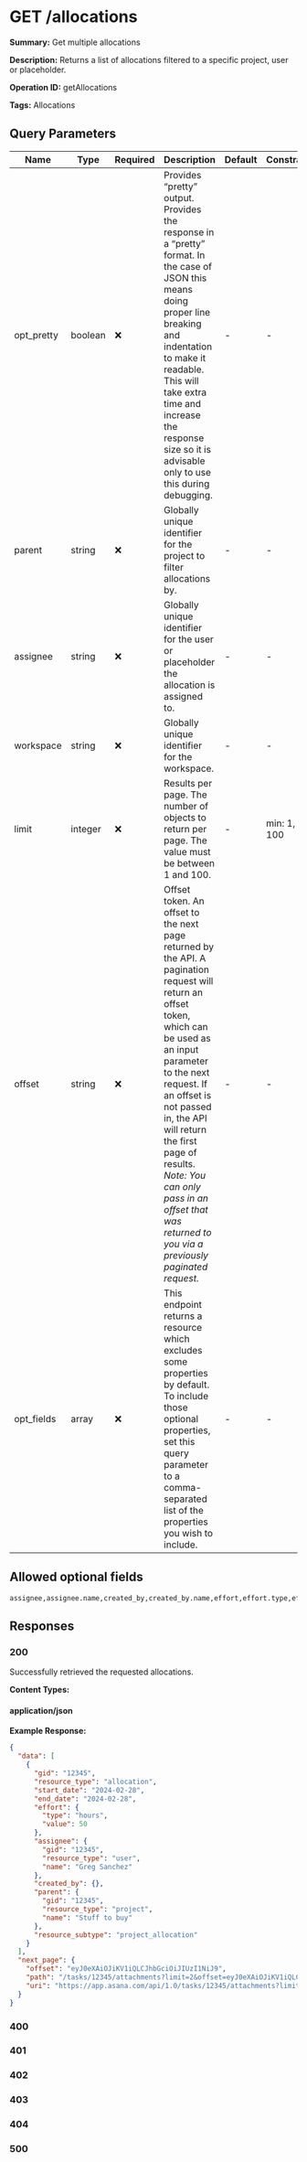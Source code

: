 # GET /allocations

**Summary:** Get multiple allocations

**Description:** Returns a list of allocations filtered to a specific project, user or placeholder.

**Operation ID:** getAllocations

**Tags:** Allocations

## Query Parameters

| Name | Type | Required | Description | Default | Constraints |
|------|------|----------|-------------|---------|-------------|
| opt_pretty | boolean | ❌ | Provides “pretty” output. Provides the response in a “pretty” format. In the case of JSON this means doing proper line breaking and indentation to make it readable. This will take extra time and increase the response size so it is advisable only to use this during debugging. | - | - |
| parent | string | ❌ | Globally unique identifier for the project to filter allocations by. | - | - |
| assignee | string | ❌ | Globally unique identifier for the user or placeholder the allocation is assigned to. | - | - |
| workspace | string | ❌ | Globally unique identifier for the workspace. | - | - |
| limit | integer | ❌ | Results per page. The number of objects to return per page. The value must be between 1 and 100. | - | min: 1, max: 100 |
| offset | string | ❌ | Offset token. An offset to the next page returned by the API. A pagination request will return an offset token, which can be used as an input parameter to the next request. If an offset is not passed in, the API will return the first page of results. *Note: You can only pass in an offset that was returned to you via a previously paginated request.* | - | - |
| opt_fields | array | ❌ | This endpoint returns a resource which excludes some properties by default. To include those optional properties, set this query parameter to a comma-separated list of the properties you wish to include. | - | - |

## Allowed optional fields

```
assignee,assignee.name,created_by,created_by.name,effort,effort.type,effort.value,end_date,offset,parent,parent.name,path,resource_subtype,start_date,uri
```

## Responses

### 200

Successfully retrieved the requested allocations.

**Content Types:**

#### application/json

**Example Response:**

```json
{
  "data": [
    {
      "gid": "12345",
      "resource_type": "allocation",
      "start_date": "2024-02-28",
      "end_date": "2024-02-28",
      "effort": {
        "type": "hours",
        "value": 50
      },
      "assignee": {
        "gid": "12345",
        "resource_type": "user",
        "name": "Greg Sanchez"
      },
      "created_by": {},
      "parent": {
        "gid": "12345",
        "resource_type": "project",
        "name": "Stuff to buy"
      },
      "resource_subtype": "project_allocation"
    }
  ],
  "next_page": {
    "offset": "eyJ0eXAiOJiKV1iQLCJhbGciOiJIUzI1NiJ9",
    "path": "/tasks/12345/attachments?limit=2&offset=eyJ0eXAiOJiKV1iQLCJhbGciOiJIUzI1NiJ9",
    "uri": "https://app.asana.com/api/1.0/tasks/12345/attachments?limit=2&offset=eyJ0eXAiOJiKV1iQLCJhbGciOiJIUzI1NiJ9"
  }
}
```

### 400

<reference>

### 401

<reference>

### 402

<reference>

### 403

<reference>

### 404

<reference>

### 500

<reference>

